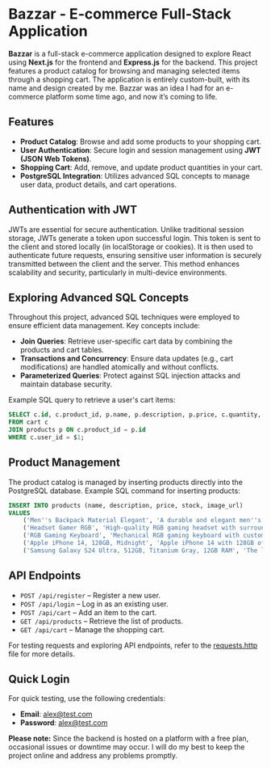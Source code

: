 # Bazzar - E-commerce Full-Stack Application

**Bazzar** is a full-stack e-commerce application designed to explore React using **Next.js** for the frontend and **Express.js** for the backend. This project features a product catalog for browsing and managing selected items through a shopping cart. The application is entirely custom-built, with its name and design created by me. Bazzar was an idea I had for an e-commerce platform some time ago, and now it’s coming to life.

## Features
- **Product Catalog**: Browse and add some products to your shopping cart.
- **User Authentication**: Secure login and session management using **JWT (JSON Web Tokens)**.
- **Shopping Cart**: Add, remove, and update product quantities in your cart.
- **PostgreSQL Integration**: Utilizes advanced SQL concepts to manage user data, product details, and cart operations.

## Authentication with JWT
JWTs are essential for secure authentication. Unlike traditional session storage, JWTs generate a token upon successful login. This token is sent to the client and stored locally (in localStorage or cookies). It is then used to authenticate future requests, ensuring sensitive user information is securely transmitted between the client and the server. This method enhances scalability and security, particularly in multi-device environments.

## Exploring Advanced SQL Concepts
Throughout this project, advanced SQL techniques were employed to ensure efficient data management. Key concepts include:
- **Join Queries**: Retrieve user-specific cart data by combining the products and cart tables.
- **Transactions and Concurrency**: Ensure data updates (e.g., cart modifications) are handled atomically and without conflicts.
- **Parameterized Queries**: Protect against SQL injection attacks and maintain database security.

Example SQL query to retrieve a user's cart items:

```sql
SELECT c.id, c.product_id, p.name, p.description, p.price, c.quantity, p.image_url
FROM cart c
JOIN products p ON c.product_id = p.id
WHERE c.user_id = $1;
```

## Product Management
The product catalog is managed by inserting products directly into the PostgreSQL database. Example SQL command for inserting products:

```sql
INSERT INTO products (name, description, price, stock, image_url)
VALUES 
    ('Men''s Backpack Material Elegant', 'A durable and elegant men''s backpack, perfect for everyday use.', 20.00, 150, 'images/backpack.png'),
    ('Headset Gamer RGB', 'High-quality RGB gaming headset with surround sound.', 50.00, 200, 'images/headset.png'),
    ('RGB Gaming Keyboard', 'Mechanical RGB gaming keyboard with customizable backlighting.', 100.00, 120, 'images/keyboard-gamer.png'),
    ('Apple iPhone 14, 128GB, Midnight', 'Apple iPhone 14 with 128GB of storage in Midnight color.', 880.00, 50, 'images/iphone.png'),
    ('Samsung Galaxy S24 Ultra, 512GB, Titanium Gray, 12GB RAM', 'The latest Samsung Galaxy S24 Ultra with 512GB storage and 12GB RAM, in Titanium Gray.', 1200.00, 30, 'images/sansungs24.png');
```

## API Endpoints

- `POST /api/register` – Register a new user.
- `POST /api/login` – Log in as an existing user.
- `POST /api/cart` – Add an item to the cart.
- `GET /api/products` – Retrieve the list of products.
- `GET /api/cart` – Manage the shopping cart.

For testing requests and exploring API endpoints, refer to the [requests.http](./requests.http) file for more details.

## Quick Login
For quick testing, use the following credentials:
- **Email**: alex@test.com
- **Password**: alex@test.com

**Please note:** Since the backend is hosted on a platform with a free plan, occasional issues or downtime may occur. I will do my best to keep the project online and address any problems promptly.